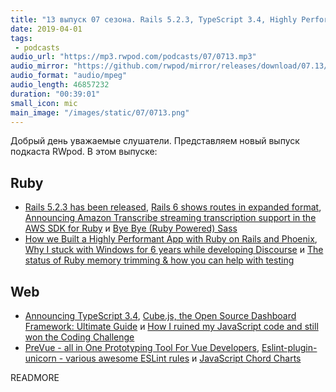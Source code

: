 ```yaml
---
title: "13 выпуск 07 сезона. Rails 5.2.3, TypeScript 3.4, Highly Performant App with Ruby on Rails and Phoenix, Cube.js, PreVue и прочее"
date: 2019-04-01
tags:
 - podcasts
audio_url: "https://mp3.rwpod.com/podcasts/07/0713.mp3"
audio_mirror: "https://github.com/rwpod/mirror/releases/download/07.13/0713.mp3"
audio_format: "audio/mpeg"
audio_length: 46857232
duration: "00:39:01"
small_icon: mic
main_image: "/images/static/07/0713.png"
---
```


Добрый день уважаемые слушатели. Представляем новый выпуск подкаста RWpod. В этом выпуске:

## Ruby

 - [Rails 5.2.3 has been released](https://weblog.rubyonrails.org/2019/3/28/Rails-5-2-3-has-been-released/), [Rails 6 shows routes in expanded format](https://blog.bigbinary.com/2019/03/27/rails-6-shows-routes-in-expanded-format.html), [Announcing Amazon Transcribe streaming transcription support in the AWS SDK for Ruby](https://aws.amazon.com/blogs/developer/announcing-amazon-transcribe-streaming-transcription-support-in-the-aws-sdk-for-ruby/) и [Bye Bye (Ruby Powered) Sass](https://twitter.com/SassCSS/status/1110648176912916480)
 - [How we Built a Highly Performant App with Ruby on Rails and Phoenix](https://www.monterail.com/blog/ruby-on-rails-development-phoenix-elixir), [Why I stuck with Windows for 6 years while developing Discourse](https://samsaffron.com/archive/2019/03/31/why-i-stuck-with-windows-for-6-years-while-developing-discourse) и [The status of Ruby memory trimming & how you can help with testing](https://www.joyfulbikeshedding.com/blog/2019-03-29-the-status-of-ruby-memory-trimming-and-how-you-can-help-with-testing.html)

## Web

 - [Announcing TypeScript 3.4](https://devblogs.microsoft.com/typescript/announcing-typescript-3-4/), [Cube.js, the Open Source Dashboard Framework: Ultimate Guide](https://statsbot.co/blog/cubejs-open-source-dashboard-framework-ultimate-guide/) и [How I ruined my JavaScript code and still won the Coding Challenge](https://tsh.io/blog/how-i-ruined-my-javascript-code-still-won-coding-challenge/)
 - [PreVue - all in One Prototyping Tool For Vue Developers](https://prevue.io/), [Eslint-plugin-unicorn - various awesome ESLint rules](https://github.com/sindresorhus/eslint-plugin-unicorn) и [JavaScript Chord Charts](http://vexflow.com/vexchords/)

READMORE
